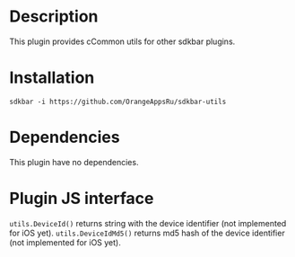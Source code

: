 # Description

This plugin provides cCommon utils for other sdkbar plugins.

# Installation

`sdkbar -i https://github.com/OrangeAppsRu/sdkbar-utils`

# Dependencies

This plugin have no dependencies.

# Plugin JS interface 

`utils.DeviceId()` returns string with the device identifier (not implemented for iOS yet).
`utils.DeviceIdMd5()` returns md5 hash of the device identifier (not implemented for iOS yet).

